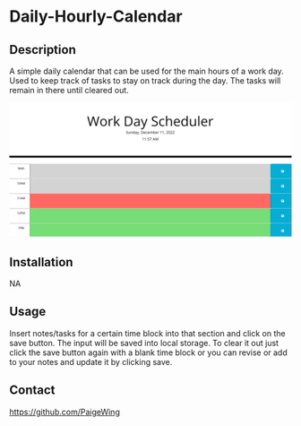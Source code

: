 # Daily-Hourly-Calendar

## Description

A simple daily calendar that can be used for the main hours of a work day. Used to keep track of tasks to stay on track during the day. The tasks will remain in there until cleared out.

<img src="assets/work scheduler screenshot.jpg" width="800">

## Installation

NA

## Usage

Insert notes/tasks for a certain time block into that section and click on the save button. The input will be saved into local storage. To clear it out just click the save button again with a blank time block or you can revise or add to your notes and update it by clicking save.

## Contact

https://github.com/PaigeWing

